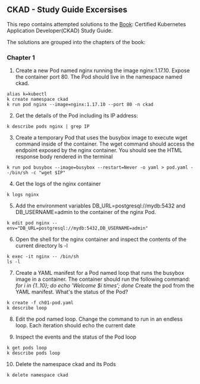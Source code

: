 ## CKAD - Study Guide Excersises
This repo contains attempted solutions to the [Book](https://a.co/d/dIgSeRU): Certified Kubernetes Application Developer(CKAD) Study Guide.

The solutions are grouped into the chapters of the book:

### Chapter 1
1. Create a new Pod named nginx running the image nginx:1.17.10. Expose the container port 80. The Pod should live in the namespace named ckad.

```shell
alias k=kubectl
k create namespace ckad
k run pod nginx --image=nginx:1.17.10 --port 80 -n ckad
```

2. Get the details of the Pod including its IP address:

```shell
k describe pods nginx | grep IP
```

3. Create a temporary Pod that uses the busybox image to execute wget command inside of the container. The wget command should access the endpoint exposed by the nginx container. You should see the HTML response body rendered in the terminal

```shell
k run pod busybox --image=busybox --restart=Never -o yaml > pod.yaml --/bin/sh -c "wget $IP"
```

4. Get the logs of the nginx container

```shell
k logs nginx
```

5. Add the environment variables DB_URL=postgresql://mydb:5432 and DB_USERNAME=admin to the container of the nginx Pod.

```shell
k edit pod nginx --env="DB_URL=postgresql://mydb:5432,DB_USERNAME=admin"

```

6. Open the shell for the nginx container and inspect the contents of the current directory ls -l
```shell
k exec -it nginx -- /bin/sh
ls -l
```

7. Create a YAML manifest for a Pod named loop that runs the busybox image in a container. The container should run the following command: *for i in {1..10}; do echo 'Welcome $i times'; done*
Create the pod from the YAML manifest. What's the status of the Pod?

```shell
k create -f ch01-pod.yaml
k describe loop
```

8. Edit the pod named loop. Change the command to run in an endless loop. Each iteration should echo the current date


9. Inspect the events and the status of the Pod loop

```shell
k get pods loop
k describe pods loop
```

10. Delete the namespace ckad and its Pods

```shell
k delete namespace ckad
```